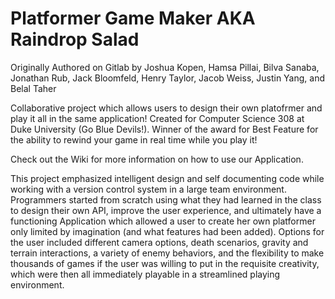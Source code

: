 # Platformer Game Maker AKA Raindrop Salad

Originally Authored on Gitlab by Joshua Kopen, Hamsa Pillai, Bilva Sanaba, Jonathan Rub, Jack Bloomfeld, Henry Taylor, Jacob Weiss, Justin Yang, and Belal Taher

Collaborative project which allows users to design their own platofrmer and play it all in the same application! Created for Computer Science 308 at Duke University (Go Blue Devils!). Winner of the award for Best Feature for the ability to rewind your game in real time while you play it!

Check out the Wiki for more information on how to use our Application.

This project emphasized intelligent design and self documenting code while working with a version control system in a large team environment. Programmers started from scratch using what they had learned in the class to design their own API, improve the user experience, and ultimately have a functioning Application which allowed a user to create her own platformer only limited by imagination (and what features had been added). Options for the user included different camera options, death scenarios, gravity and terrain interactions, a variety of enemy behaviors, and the flexibility to make thousands of games if the user was willing to put in the requisite creativity, which were then all immediately playable in a streamlined playing environment.
